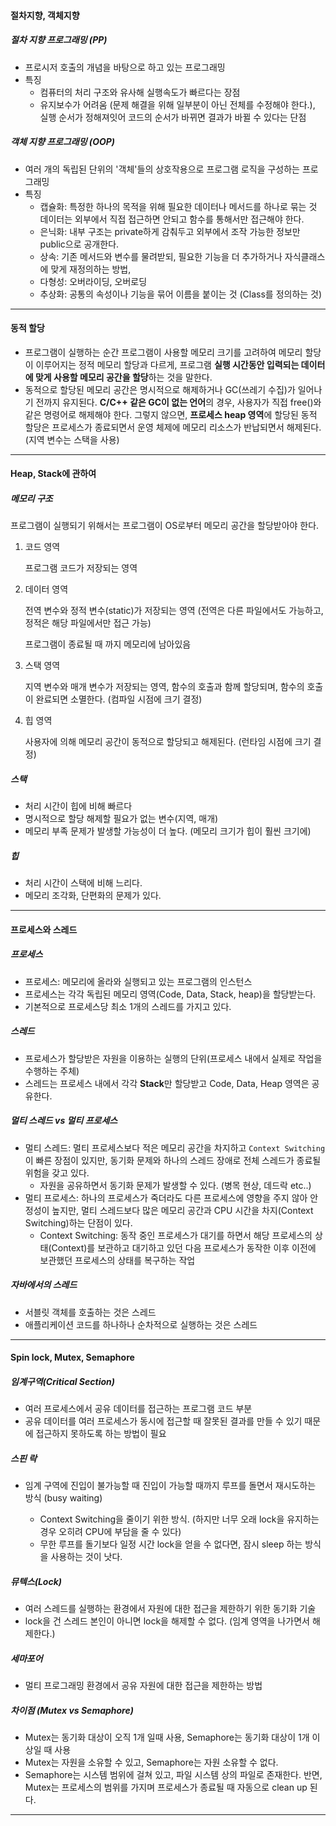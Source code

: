 #### 절차지향, 객체지향

##### 절차 지향 프로그래밍 (PP)

- 프로시저 호출의 개념을 바탕으로 하고 있는 프로그래밍
- 특징
  - 컴퓨터의 처리 구조와 유사해 실행속도가 빠르다는 장점
  - 유지보수가 어려움 (문제 해결을 위해 일부분이 아닌 전체를 수정해야 한다.), 실행 순서가 정해져잇어 코드의 순서가 바뀌면 결과가 바뀔 수 있다는 단점

##### 객체 지향 프로그래밍 (OOP)

* 여러 개의 독립된 단위의 '객체'들의 상호작용으로 프로그램 로직을 구성하는 프로그래밍
* 특징
  * 캡슐화: 특정한 하나의 목적을 위해 필요한 데이터나 메서드를 하나로 묶는 것
    데이터는 외부에서 직접 접근하면 안되고 함수를 통해서만 접근해야 한다.
  * 은닉화: 내부 구조는 private하게 감춰두고 외부에서 조작 가능한 정보만 public으로 공개한다.
  * 상속: 기존 메서드와 변수를 물려받되, 필요한 기능을 더 추가하거나 자식클래스에 맞게 재정의하는 방법,
  * 다형성: 오버라이딩, 오버로딩
  * 추상화: 공통의 속성이나 기능을 묶어 이름을 붙이는 것 (Class를 정의하는 것)

---

#### 동적 할당

* 프로그램이 실행하는 순간 프로그램이 사용할 메모리 크기를 고려하여 메모리 할당이 이루어지는 정적 메모리 할당과 다르게, 프로그램 **실행 시간동안 입력되는 데이터에 맞게 사용할 메모리 공간을 할당**하는 것을 말한다.
* 동적으로 할당된 메모리 공간은 명시적으로 해제하거나 GC(쓰레기 수집)가 일어나기 전까지 유지된다. **C/C++ 같은 GC이 없는 언어**의 경우, 사용자가 직접 free()와 같은 명령어로 해제해야 한다. 그렇지 않으면, **프로세스 heap 영역**에 할당된 동적 할당은 프로세스가 종료되면서 운영 체제에 메모리 리소스가 반납되면서 해제된다. (지역 변수는 스택을 사용)

---

#### Heap, Stack에 관하여

##### 메모리 구조

프로그램이 실행되기 위해서는 프로그램이 OS로부터 메모리 공간을 할당받아야 한다.

1. 코드 영역

   프로그램 코드가 저장되는 영역

2. 데이터 영역

   전역 변수와 정적 변수(static)가 저장되는 영역 (전역은 다른 파일에서도 가능하고, 정적은 해당 파일에서만 접근 가능)

   프로그램이 종료될 때 까지 메모리에 남아있음

3. 스택 영역

   지역 변수와 매개 변수가 저장되는 영역, 함수의 호출과 함께 할당되며, 함수의 호출이 완료되면 소멸한다. 
   (컴파일 시점에 크기 결정)

4. 힙 영역

   사용자에 의해 메모리 공간이 동적으로 할당되고 해제된다. 
   (런타임 시점에 크기 결정)

##### 스택

* 처리 시간이 힙에 비해 빠르다
* 명시적으로 할당 해제할 필요가 없는 변수(지역, 매개)
* 메모리 부족 문제가 발생할 가능성이 더 높다. (메모리 크기가 힙이 훨씬 크기에)

##### 힙

* 처리 시간이 스택에 비해 느리다.
* 메모리 조각화, 단편화의 문제가 있다.

---

#### 프로세스와 스레드

##### 프로세스

* 프로세스: 메모리에 올라와 실행되고 있는 프로그램의 인스턴스
* 프로세스는 각각 독립된 메모리 영역(Code, Data, Stack, heap)을 할당받는다.
* 기본적으로 프로세스당 최소 1개의 스레드를 가지고 있다.

##### 스레드

* 프로세스가 할당받은 자원을 이용하는 실행의 단위(프로세스 내에서 실제로 작업을 수행하는 주체)
* 스레드는 프로세스 내에서 각각 **Stack**만 할당받고 Code, Data, Heap 영역은 공유한다.

##### 멀티 스레드 vs 멀티 프로세스

* 멀티 스레드: 멀티 프로세스보다 적은 메모리 공간을 차지하고 `Context Switching`이 빠른 장점이 있지만, 동기화 문제와 하나의 스레드 장애로 전체 스레드가 종료될 위험을 갖고 있다.
  * 자원을 공유하면서 동기화 문제가 발생할 수 있다. (병목 현상, 데드락 etc..)
* 멀티 프로세스: 하나의 프로세스가 죽더라도 다른 프로세스에 영향을 주지 않아 안정성이 높지만, 멀티 스레드보다 많은 메모리 공간과 CPU 시간을 차지(Context Switching)하는 단점이 있다.
  * Context Switching: 동작 중인 프로세스가 대기를 하면서 해당 프로세스의 상태(Context)를 보관하고 대기하고 있던 다음 프로세스가 동작한 이후 이전에 보관했던 프로세스의 상태를 복구하는 작업

##### 자바에서의 스레드

* 서블릿 객체를 호출하는 것은 스레드
* 애플리케이션 코드를 하나하나 순차적으로 실행하는 것은 스레드

---

#### Spin lock, Mutex, Semaphore

##### 임계구역(Critical Section)

* 여러 프로세스에서 공유 데이터를 접근하는 프로그램 코드 부분
* 공유 데이터를 여러 프로세스가 동시에 접근할 때 잘못된 결과를 만들 수 있기 때문에 접근하지 못하도록 하는 방법이 필요

##### 스핀 락

* 임계 구역에 진입이 불가능할 때 진입이 가능할 때까지 루프를 돌면서 재시도하는 방식 (busy waiting)

  * Context Switching을 줄이기 위한 방식. (하지만 너무 오래 lock을 유지하는 경우 오히려 CPU에 부담을 줄 수 있다)
  * 무한 루프를 돌기보다 일정 시간 lock을 얻을 수 없다면, 잠시 sleep 하는 방식을 사용하는 것이 낫다.

##### 뮤텍스(Lock)

* 여러 스레드를 실행하는 환경에서 자원에 대한 접근을 제한하기 위한 동기화 기술
* lock을 건 스레드 본인이 아니면 lock을 해제할 수 없다. (임계 영역을 나가면서 해제한다.)

##### 세마포어

* 멀티 프로그래밍 환경에서 공유 자원에 대한 접근을 제한하는 방법

##### 차이점 (Mutex vs Semaphore)

* Mutex는 동기화 대상이 오직 1개 일때 사용, Semaphore는 동기화 대상이 1개 이상일 때 사용
* Mutex는 자원을 소유할 수 있고, Semaphore는 자원 소유할 수 없다.
* Semaphore는 시스템 범위에 걸쳐 있고, 파일 시스템 상의 파일로 존재한다. 반면, Mutex는 프로세스의 범위를 가지며 프로세스가 종료될 때 자동으로 clean up 된다.

---


